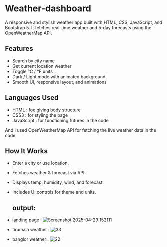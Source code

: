 # Weather-dashboard
A responsive and stylish weather app built with HTML, CSS, JavaScript, and Bootstrap 5. It fetches real-time weather and 5-day forecasts using the OpenWeatherMap API.

## Features
- Search by city name
- Get current location weather
- Toggle °C / °F units
- Dark / Light mode with animated background
- Smooth UI, responsive layout, and animations

## Languages Used  

- HTML : foe giving body structure
- CSS3 : for styling the page
- JavaScript : for functioning futures in the code


And I used OpenWeatherMap API for fetching the live weather data in the code


## How It Works
- Enter a city or use location.
- Fetches weather & forecast via API.
- Displays temp, humidity, wind, and forecast.
- Includes UI controls for theme and units.

  ## output:
- landing page :
  ![Screenshot 2025-04-29 152111](https://github.com/user-attachments/assets/a18b5570-6067-4d42-b068-3e58ad499f40)
- tirumala weather :
  ![33](https://github.com/user-attachments/assets/b46514de-65a4-4132-a18f-9086deb080ba)
- banglor weather :
![22](https://github.com/user-attachments/assets/c14c6ad1-4514-4179-836c-fb35c882abc2)



